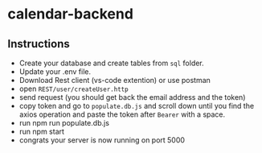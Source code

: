 # calendar-backend
## Instructions
- Create your database and create tables from `sql` folder.
- Update your .env file.
- Download Rest client (vs-code extention) or use postman
- open `REST/user/createUser.http`
- send request (you should get back the email address and the token)
- copy token and go to `populate.db.js` and scroll down until you find the axios operation and paste the token after `Bearer` with a space.
- run npm run populate.db.js
- run npm start
- congrats your server is now running on port 5000
